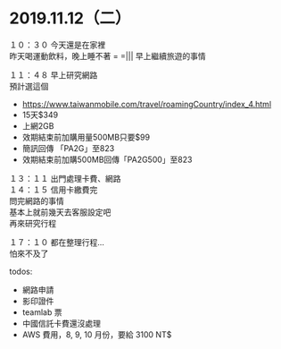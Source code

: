 # 2019.11.12（二）

１０：３０ 今天還是在家裡  
昨天喝運動飲料，晚上睡不著 = =|||
早上繼續旅遊的事情  


１１：４８ 早上研究網路  
預計選這個
- https://www.taiwanmobile.com/travel/roamingCountry/index_4.html
- 15天$349
- 上網2GB
- 效期結束前加購用量500MB只要$99
- 簡訊回傳 「PA2G」至823
- 效期結束前加購500MB回傳「PA2G500」至823

１３：１１ 出門處理卡費、網路  
１４：１５ 信用卡繳費完  
問完網路的事情  
基本上就前幾天去客服設定吧  
再來研究行程

１７：１０ 都在整理行程...  
怕來不及了  


todos:
- 網路申請
- 影印證件
- teamlab 票
- 中國信託卡費還沒處理
- AWS 費用，8, 9, 10 月份，要給 3100 NT$
